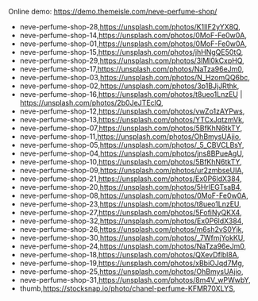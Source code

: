 Online demo: https://demo.themeisle.com/neve-perfume-shop/




- neve-perfume-shop-28,https://unsplash.com/photos/K1IlF2yYX8Q,
- neve-perfume-shop-14,https://unsplash.com/photos/0MoF-Fe0w0A,
- neve-perfume-shop-01,https://unsplash.com/photos/0MoF-Fe0w0A,
- neve-perfume-shop-15,https://unsplash.com/photos/jhHNgQE50tQ,
- neve-perfume-shop-29,https://unsplash.com/photos/3IMl0kCxpHQ,
- neve-perfume-shop-17,https://unsplash.com/photos/NaTza96eJm0,
- neve-perfume-shop-03,https://unsplash.com/photos/N_HzomQQ6bc,
- neve-perfume-shop-02,https://unsplash.com/photos/3p1BJjJRthk,
- neve-perfume-shop-16,https://unsplash.com/photos/t8ueo1LnzEU | https://unsplash.com/photos/2b0JeJTEclQ,
- neve-perfume-shop-12,https://unsplash.com/photos/vwZo1zAYPws,
- neve-perfume-shop-13,https://unsplash.com/photos/YTCxJqtzmVk,
- neve-perfume-shop-07,https://unsplash.com/photos/5BfKhN6tkTY,
- neve-perfume-shop-11,https://unsplash.com/photos/OhBmysUAjio,
- neve-perfume-shop-05,https://unsplash.com/photos/_5_CBVCLBsY,
- neve-perfume-shop-04,https://unsplash.com/photos/jns8BPueAgU,
- neve-perfume-shop-10,https://unsplash.com/photos/5BfKhN6tkTY,
- neve-perfume-shop-09,https://unsplash.com/photos/ur2zmbseUIA,
- neve-perfume-shop-21,https://unsplash.com/photos/Ex0P6ldX384,
- neve-perfume-shop-20,https://unsplash.com/photos/5HrlEGTsaB4,
- neve-perfume-shop-08,https://unsplash.com/photos/0MoF-Fe0w0A,
- neve-perfume-shop-23,https://unsplash.com/photos/t8ueo1LnzEU,
- neve-perfume-shop-27,https://unsplash.com/photos/5FofiNyQKX4,
- neve-perfume-shop-32,https://unsplash.com/photos/Ex0P6ldX384,
- neve-perfume-shop-26,https://unsplash.com/photos/m6sh2vS0Yjk,
- neve-perfume-shop-30,https://unsplash.com/photos/_7WfmjYokKU,
- neve-perfume-shop-24,https://unsplash.com/photos/NaTza96eJm0,
- neve-perfume-shop-18,https://unsplash.com/photos/QXevDflbl8A,
- neve-perfume-shop-19,https://unsplash.com/photos/xBbiOJqd7Mg,
- neve-perfume-shop-25,https://unsplash.com/photos/OhBmysUAjio,
- neve-perfume-shop-31,https://unsplash.com/photos/8m4V_wPWwbY,
- thumb,https://stocksnap.io/photo/chanel-perfume-KFMR70XLYS,